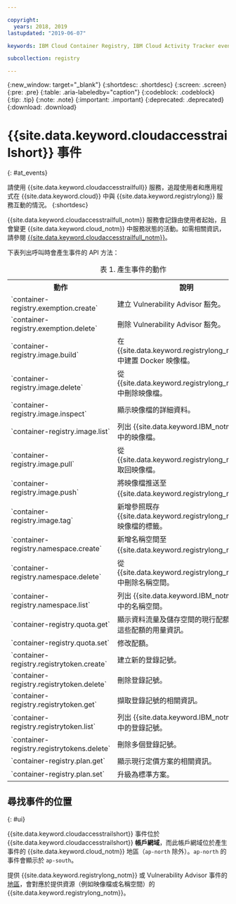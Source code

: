 ```yaml
---

copyright:
  years: 2018, 2019
lastupdated: "2019-06-07"

keywords: IBM Cloud Container Registry, IBM Cloud Activity Tracker events, Activity Tracker events, events, track,

subcollection: registry

---
```


{:new_window: target="_blank"}
{:shortdesc: .shortdesc}
{:screen: .screen}
{:pre: .pre}
{:table: .aria-labeledby="caption"}
{:codeblock: .codeblock}
{:tip: .tip}
{:note: .note}
{:important: .important}
{:deprecated: .deprecated}
{:download: .download}

# {{site.data.keyword.cloudaccesstrailshort}} 事件
{: #at_events}

請使用 {{site.data.keyword.cloudaccesstrailfull}} 服務，追蹤使用者和應用程式在 {{site.data.keyword.cloud}} 中與 {{site.data.keyword.registrylong}} 服務互動的情況。
{:shortdesc}

{{site.data.keyword.cloudaccesstrailfull_notm}} 服務會記錄由使用者起始，且會變更 {{site.data.keyword.cloud_notm}} 中服務狀態的活動。如需相關資訊，請參閱 [{{site.data.keyword.cloudaccesstrailfull_notm}}](/docs/services/cloud-activity-tracker?topic=cloud-activity-tracker-getting-started#getting-started)。

下表列出呼叫時會產生事件的 API 方法：

<table>
  <caption>表 1. 產生事件的動作</caption>
  <tr>
    <th>動作</th>
	  <th>說明</th>
  </tr>
  <tr>
    <td>`container-registry.exemption.create`</td>
	  <td>建立 Vulnerability Advisor 豁免。</td>
  </tr>
  <tr>
    <td>`container-registry.exemption.delete`</td>
	  <td>刪除 Vulnerability Advisor 豁免。</td>
  </tr>
  <tr>
    <td>`container-registry.image.build`</td>
	  <td>在 {{site.data.keyword.registrylong_notm}} 中建置 Docker 映像檔。</td>
  </tr>
  <tr>
    <td>`container-registry.image.delete`</td>
	  <td>從 {{site.data.keyword.registrylong_notm}} 中刪除映像檔。</td>
  </tr>
  <tr>
    <td>`container-registry.image.inspect`</td>
	  <td>顯示映像檔的詳細資料。</td>
  </tr>
  <tr>
    <td>`container-registry.image.list`</td>
	  <td>列出 {{site.data.keyword.IBM_notm}} 帳戶中的映像檔。</td>
  </tr>
  <tr>
    <td>`container-registry.image.pull`</td>
	  <td>從 {{site.data.keyword.registrylong_notm}} 取回映像檔。</td>
  </tr>
  <tr>
    <td>`container-registry.image.push`</td>
	  <td>將映像檔推送至 {{site.data.keyword.registrylong_notm}}。</td>
  </tr>
  <tr>
    <td>`container-registry.image.tag`</td>
	  <td>新增參照既存 {{site.data.keyword.registrylong_notm}} 映像檔的標籤。</td>
  </tr>
  <tr>
    <td>`container-registry.namespace.create`</td>
	  <td>新增名稱空間至 {{site.data.keyword.registrylong_notm}}。</td>
  </tr>
  <tr>
    <td>`container-registry.namespace.delete`</td>
	  <td>從 {{site.data.keyword.registrylong_notm}} 中刪除名稱空間。</td>
  </tr>
  <tr>
    <td>`container-registry.namespace.list`</td>
	  <td>列出 {{site.data.keyword.IBM_notm}} 帳戶中的名稱空間。</td>
  </tr>
  <tr>
    <td>`container-registry.quota.get`</td>
	  <td>顯示資料流量及儲存空間的現行配額，以及這些配額的用量資訊。</td>
  </tr>
  <tr>
    <td>`container-registry.quota.set`</td>
	  <td>修改配額。</td>
  </tr>
  <tr>
    <td>`container-registry.registrytoken.create`</td>
	  <td>建立新的登錄記號。</td>
  </tr>
  <tr>
    <td>`container-registry.registrytoken.delete`</td>
	  <td>刪除登錄記號。</td>
  </tr>
  <tr>
    <td>`container-registry.registrytoken.get`</td>
	  <td>擷取登錄記號的相關資訊。</td>
  </tr>
  <tr>
    <td>`container-registry.registrytoken.list`</td>
	  <td>列出 {{site.data.keyword.IBM_notm}} 帳戶中的登錄記號。</td>
  </tr>
  <tr>
    <td>`container-registry.registrytokens.delete`</td>
	  <td>刪除多個登錄記號。</td>
  </tr>
  <tr>
    <td>`container-registry.plan.get`</td>
	  <td>顯示現行定價方案的相關資訊。</td>
  </tr>
  <tr>
    <td>`container-registry.plan.set`</td>
	  <td>升級為標準方案。</td>
  </tr>
 </table>

## 尋找事件的位置
{: #ui}

{{site.data.keyword.cloudaccesstrailshort}} 事件位於 {{site.data.keyword.cloudaccesstrailshort}} **帳戶網域**，而此帳戶網域位於產生事件的 {{site.data.keyword.cloud_notm}} 地區（`ap-north` 除外）。`ap-north` 的事件會顯示於 `ap-south`。

提供 {{site.data.keyword.registrylong_notm}} 或 Vulnerability Advisor 事件的[地區](/docs/services/Registry?topic=registry-registry_overview#registry_regions)，會對應於提供資源（例如映像檔或名稱空間）的 {{site.data.keyword.registrylong_notm}}。
